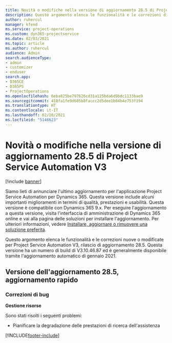 ```yaml
---
title: Novità o modifiche nella versione di aggiornamento 28.5 di Project Service Automation aggiornamento rapido V3
description: Questo argomento elenca le funzionalità e le correzioni disponibili nella versione di aggiornamento 28.5 di Project Service Automation aggiornamento rapido V3.
author: ruhercul
manager: kfend
ms.service: project-operations
ms.custom: dyn365-projectservice
ms.date: 02/03/2021
ms.topic: article
ms.author: ruhercul
audience: Admin
search.audienceType:
- admin
- customizer
- enduser
search.app:
- D365CE
- D365PS
- ProjectOperations
ms.openlocfilehash: 6eba825be797626cd31a125bda6d9bdc1133bae9
ms.sourcegitcommit: 418fa1fe9d605b8faccc2d5dee1b04b4e753f194
ms.translationtype: HT
ms.contentlocale: it-IT
ms.lasthandoff: 02/10/2021
ms.locfileid: "5146623"
---
```

# <a name="whats-new-or-changed-in-project-service-automation-update-release-285-v3"></a>Novità o modifiche nella versione di aggiornamento 28.5 di Project Service Automation V3

[!include [banner](../includes/psa-now-project-operations.md)]

Siamo lieti di annunciare l'ultimo aggiornamento per l'applicazione Project Service Automation per Dynamics 365. Questa versione include alcuni importanti miglioramenti in termini di qualità, prestazioni e usabilità. Questa versione è compatibile con Dynamics 365 9.x. Per eseguire l'aggiornamento a questa versione, visita l'interfaccia di amministrazione di Dynamics 365 online e vai alla pagina delle soluzioni per installare l'aggiornamento. Per ulteriori informazioni, vedere [Installare, aggiornare o rimuovere una soluzione preferita](https://docs.microsoft.com/power-platform/admin/install-remove-preferred-solution).

Questo argomento elenca le funzionalità e le correzioni nuove o modificate per Project Service Automation V3, rilascio di aggiornamento 28.5. Questa versione ha un numero di build di V3.10.46.87 ed è generalmente disponibile tramite l'aggiornamento automatico di gennaio 2021.

## <a name="update-release-285-hotfix"></a>Versione dell'aggiornamento 28.5, aggiornamento rapido

### <a name="bug-fixes"></a>Correzioni di bug

**Gestione risorse**

Sono stati risolti i seguenti problemi:

- Pianificare la degradazione delle prestazioni di ricerca dell'assistenza



[!INCLUDE[footer-include](../includes/footer-banner.md)]